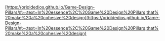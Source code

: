 
[https://orioldedios.github.io/Game-Design-Pillars/#:~:text=In%20essence%2C%20Game%20Design%20Pillars,that%20make%20a%20cohesive%20design](https://orioldedios.github.io/Game-Design-Pillars/#:~:text=In%20essence%2C%20Game%20Design%20Pillars,that%20make%20a%20cohesive%20design)